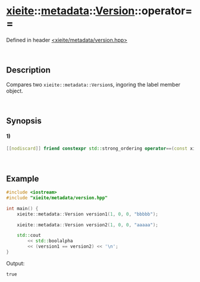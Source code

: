 # [xieite](../../../../../../xieite.md)\:\:[metadata](../../../../../../metadata.md)\:\:[Version](../../../../version.md)\:\:operator==
Defined in header [<xieite/metadata/version.hpp>](../../../../../../../include/xieite/metadata/version.hpp)

&nbsp;

## Description
Compares two `xieite::metadata::Version`s, ingoring the label member object.

&nbsp;

## Synopsis
#### 1)
```cpp
[[nodiscard]] friend constexpr std::strong_ordering operator==(const xieite::metadata::Version& version1, const xieite::metadata::Version& version2) noexcept;
```

&nbsp;

## Example
```cpp
#include <iostream>
#include "xieite/metadata/version.hpp"

int main() {
    xieite::metadata::Version version1(1, 0, 0, "bbbbb");

    xieite::metadata::Version version2(1, 0, 0, "aaaaa");

    std::cout
        << std::boolalpha
        << (version1 == version2) << '\n';
}
```
Output:
```
true
```
